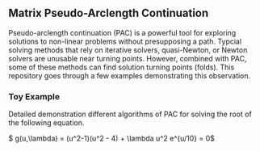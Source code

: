 ## Matrix Pseudo-Arclength Continuation
Pseudo-arclength continuation (PAC) is a powerful tool for exploring solutions to non-linear problems without presupposing a path. Typcial solving methods that rely on iterative solvers, quasi-Newton, or Newton solvers are unusable near turning points. However, combined with PAC, some of these methods can find solution turning points (folds). This repository goes through a few examples demonstrating this observation.

### Toy Example
Detailed demonstration different algorithms of PAC for solving the root of the following equation. 

$ g(u,\lambda) = (u^2-1)(u^2 - 4) + \lambda u^2 e^{u/10} = 0$